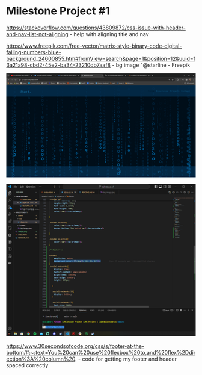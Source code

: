 # Milestone Project #1

https://stackoverflow.com/questions/43809872/css-issue-with-header-and-nav-list-not-aligning - help with aligning title and nav

https://www.freepik.com/free-vector/matrix-style-binary-code-digital-falling-numbers-blue-background_24600855.htm#fromView=search&page=1&position=12&uuid=f3a21a98-cbd2-45e2-ba34-23210db7aaf8 - bg image   "@starline - Freepik

![issue with opacity - trying different methods to ensure text still pops but background can remain the same](image.png)

![fixed issue with opacity and text - using rgba and trying to color match original background - new issue arose with the hover effect](image-1.png)

https://www.30secondsofcode.org/css/s/footer-at-the-bottom/#:~:text=You%20can%20use%20flexbox%20to,and%20flex%2Ddirection%3A%20column%20. - code for getting my footer and header spaced correctly

